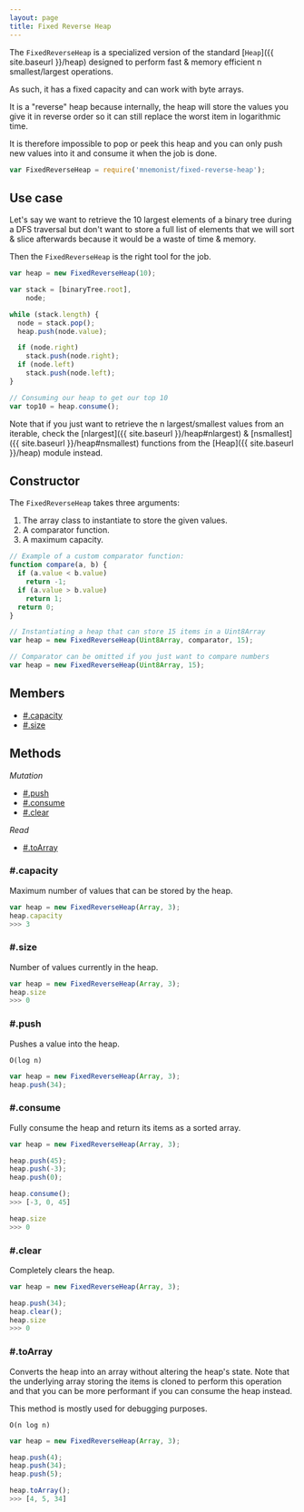 ```yaml
---
layout: page
title: Fixed Reverse Heap
---
```


The `FixedReverseHeap` is a specialized version of the standard [`Heap`]({{ site.baseurl }}/heap) designed to perform fast & memory efficient n smallest/largest operations.

As such, it has a fixed capacity and can work with byte arrays.

It is a "reverse" heap because internally, the heap will store the values you give it in reverse order so it can still replace the worst item in logarithmic time.

It is therefore impossible to pop or peek this heap and you can only push new values into it and consume it when the job is done.

```js
var FixedReverseHeap = require('mnemonist/fixed-reverse-heap');
```

## Use case

Let's say we want to retrieve the 10 largest elements of a binary tree during a DFS traversal but don't want to store a full list of elements that we will sort & slice afterwards because it would be a waste of time & memory.

Then the `FixedReverseHeap` is the right tool for the job.

```js
var heap = new FixedReverseHeap(10);

var stack = [binaryTree.root],
    node;

while (stack.length) {
  node = stack.pop();
  heap.push(node.value);

  if (node.right)
    stack.push(node.right);
  if (node.left)
    stack.push(node.left);
}

// Consuming our heap to get our top 10
var top10 = heap.consume();
```

Note that if you just want to retrieve the n largest/smallest values from an iterable, check the [nlargest]({{ site.baseurl }}/heap#nlargest) & [nsmallest]({{ site.baseurl }}/heap#nsmallest) functions from the [Heap]({{ site.baseurl }}/heap) module instead.

## Constructor

The `FixedReverseHeap` takes three arguments:

1. The array class to instantiate to store the given values.
2. A comparator function.
3. A maximum capacity.

```js
// Example of a custom comparator function:
function compare(a, b) {
  if (a.value < b.value)
    return -1;
  if (a.value > b.value)
    return 1;
  return 0;
}

// Instantiating a heap that can store 15 items in a Uint8Array
var heap = new FixedReverseHeap(Uint8Array, comparator, 15);

// Comparator can be omitted if you just want to compare numbers
var heap = new FixedReverseHeap(Uint8Array, 15);
```

## Members

* [#.capacity](#capacity)
* [#.size](#size)

## Methods

*Mutation*

* [#.push](#push)
* [#.consume](#consume)
* [#.clear](#clear)

*Read*

* [#.toArray](#toarray)

### #.capacity

Maximum number of values that can be stored by the heap.

```js
var heap = new FixedReverseHeap(Array, 3);
heap.capacity
>>> 3
```

### #.size

Number of values currently in the heap.

```js
var heap = new FixedReverseHeap(Array, 3);
heap.size
>>> 0
```

### #.push

Pushes a value into the heap.

`O(log n)`

```js
var heap = new FixedReverseHeap(Array, 3);
heap.push(34);
```

### #.consume

Fully consume the heap and return its items as a sorted array.

```js
var heap = new FixedReverseHeap(Array, 3);

heap.push(45);
heap.push(-3);
heap.push(0);

heap.consume();
>>> [-3, 0, 45]

heap.size
>>> 0
```

### #.clear

Completely clears the heap.

```js
var heap = new FixedReverseHeap(Array, 3);

heap.push(34);
heap.clear();
heap.size
>>> 0
```

### #.toArray

Converts the heap into an array without altering the heap's state. Note that the underlying array storing the items is cloned to perform this operation and that you can be more performant if you can consume the heap instead.

This method is mostly used for debugging purposes.

`O(n log n)`

```js
var heap = new FixedReverseHeap(Array, 3);

heap.push(4);
heap.push(34);
heap.push(5);

heap.toArray();
>>> [4, 5, 34]
```
